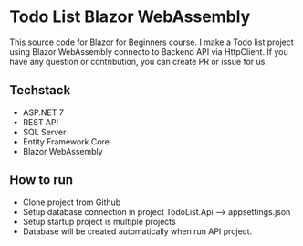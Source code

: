 # Todo List Blazor WebAssembly

This source code for Blazor for Beginners course. I make a Todo list project using Blazor WebAssembly connecto to Backend API via HttpClient. 
If you have any question or contribution, you can create PR or issue for us.

## Techstack
- ASP.NET 7
- REST API
- SQL Server
- Entity Framework Core
- Blazor WebAssembly
## How to run
- Clone project from Github
- Setup database connection in project TodoList.Api --> appsettings.json
- Setup startup project is multiple projects
- Database will be created automatically when run API project.